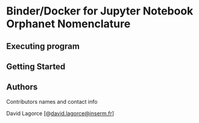 # Binder/Docker for Jupyter Notebook Orphanet Nomenclature

## Executing program


## Getting Started


## Authors

Contributors names and contact info

David Lagorce 
[@david.lagorce@inserm.fr]

